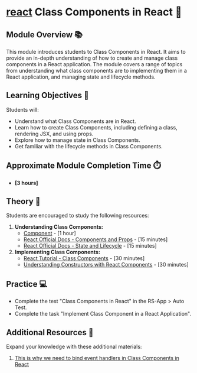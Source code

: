 [//]: # (TODO куда ссылка из тайтла должна вести?)

# [react](../) Class Components in React 🌟

## Module Overview 📚

This module introduces students to Class Components in React. It aims to provide an in-depth understanding of how to
create and manage class components in a React application. The module covers a range of topics from understanding what
class components are to implementing them in a React application, and managing state and lifecycle methods.

## Learning Objectives 🎯

Students will:

- Understand what Class Components are in React.
- Learn how to create Class Components, including defining a class, rendering JSX, and using props.
- Explore how to manage state in Class Components.
- Get familiar with the lifecycle methods in Class Components.

## Approximate Module Completion Time ⏱️

- **[3 hours]**

## Theory 📖

Students are encouraged to study the following resources:

1. **Understanding Class Components:**
    - [Component](https://react.dev/reference/react/Component) - [1 hour]
    - [React Official Docs - Components and Props](https://legacy.reactjs.org/docs/components-and-props.html) - [15 minutes]
    - [React Official Docs - State and Lifecycle](https://legacy.reactjs.org/docs/state-and-lifecycle.html) - [15 minutes]
2. **Implementing Class Components:**
    - [React Tutorial - Class Components](https://www.tutorialspoint.com/reactjs/reactjs_components.htm) - [30 minutes]
    - [Understanding Constructors with React Components](https://www.digitalocean.com/community/tutorials/react-constructors-with-react-components) - [30 minutes]

[//]: # (TODO Practice?)

## Practice 💻

- Complete the test "Class Components in React" in the RS-App > Auto Test.
- Complete the task "Implement Class Component in a React Application".

[//]: # (TODO есть доп материалы?)

## Additional Resources 📘

Expand your knowledge with these additional materials:

1. [This is why we need to bind event handlers in Class Components in React](https://www.freecodecamp.org/news/this-is-why-we-need-to-bind-event-handlers-in-class-components-in-react-f7ea1a6f93eb/)
